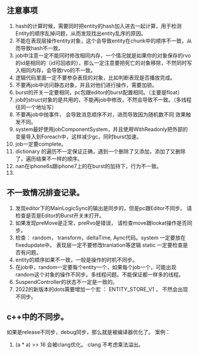## 注意事项
1. hash的计算时候，需要同时把entity的hash加入进去一起计算，用于检测Entity的顺序乱掉问题，从而发现找出entity乱序的原因。
2. 不能在表现层操作entity对象，这个会导致entity在chunk中的顺序不一致，从而导致hash不一致。
3. job中注意一定不能同时修改相同内存，一个情况就是如果你的对象保存的rvo的id是相同的（id可回收的），那么一定注意要把死亡的对象移除，不然同时写入相同内存，会导致rvo的不一致。
4. 逻辑代码里面一定不要参杂表现的对象，比如判断表现是否播放完成。
5. 不要再job中访问静态对象，并且对他们进行操作，需要加锁。
6. burst的开关一定要相同，pc包跟editor的burst配置相同。（主要是float）
7. job的struct对象的是共用的，不能再job中修改，不然会导致不一致。（多线程往同一个地址写）
8. 不要再job中抛事件， 会导致消息顺序不对，进而导致因为随机数不同 效果触发不同。
9. system最好使用jobComponentSystem，并且使用WithReadonly把外部的变量导入到Foreach中，这样减少gc，同时burst加速。
10. job一定要complete。
11. dictionary 的遍历不一定保证正确，遇到一个删除了又添加，添加了又删除了，遍历结果不一样的顺序。
12. nan在iphone6s跟iphone7上的在burst的加持下，行为不一致。
13. 


## 不一致情况排查记录。
1. 发现editor下的MainLogicSync的输出是同步的，但是pc跟Editor不同步。 请检查是否是Editor的Burst开关未打开。
2. 如果发现preMove是正常，preRvo是错误， 请检查move跟lookat操作是否同步。
3. 检查： random， transform，deltaTime, Aync代码。system 一定要放在fixedupdate中。 表现层一定不要修改tranlation等逻辑 static 一定要检查是否有问题。
4. entity的顺序如果不一致，一般是操作的时机不同步。
5. 在job中，random一定要每个entity一个，如果每个job一个，可能出现random这个对象的操作不同步。多线程问题。不能保证都一样多的线程。
6. SuspendController的状态不一定是一致的。
7. 2022的新版本的dots需要增加一个宏 ： ENTITY_STORE_V1 ， 不然会出现不同步。


## c++中的不同步。
如果是release不同步，debug同步，那么就是被编译器优化了。
案例：
1.  (a * a) >> 16 会被clang优化。 clang 不考虑乘法溢出。
